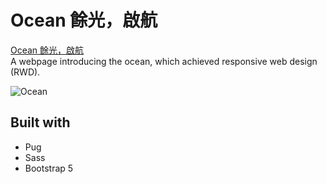 # Ocean 餘光，啟航
[Ocean 餘光，啟航](https://yiting99928.github.io/ocean/dist/index.html)<br>
A webpage introducing the ocean, which achieved responsive web design (RWD).

![Ocean](https://github.com/yiting99928/ocean/assets/119116127/5530754a-5f36-425d-bd6b-19ad63eceea9)<br>
## Built with
- Pug
- Sass
- Bootstrap 5
